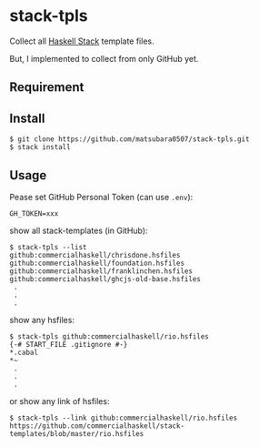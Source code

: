 # stack-tpls

Collect all [Haskell Stack](https://docs.haskellstack.org) template files.

But, I implemented to collect from only GitHub yet.

## Requirement

## Install

```
$ git clone https://github.com/matsubara0507/stack-tpls.git
$ stack install
```

## Usage

Pease set GitHub Personal Token (can use `.env`):

```
GH_TOKEN=xxx
```

show all stack-templates (in GitHub):

```
$ stack-tpls --list
github:commercialhaskell/chrisdone.hsfiles
github:commercialhaskell/foundation.hsfiles
github:commercialhaskell/franklinchen.hsfiles
github:commercialhaskell/ghcjs-old-base.hsfiles
 .
 .
 .
```

show any hsfiles:

```
$ stack-tpls github:commercialhaskell/rio.hsfiles
{-# START_FILE .gitignore #-}
*.cabal
*~
 .
 .
 .
```

or show any link of hsfiles:

```
$ stack-tpls --link github:commercialhaskell/rio.hsfiles
https://github.com/commercialhaskell/stack-templates/blob/master/rio.hsfiles
```

